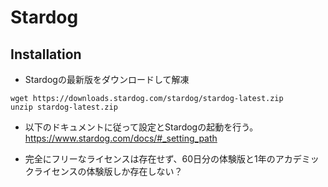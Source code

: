 # Stardog

## Installation

* Stardogの最新版をダウンロードして解凍
```
wget https://downloads.stardog.com/stardog/stardog-latest.zip
unzip stardog-latest.zip
```

* 以下のドキュメントに従って設定とStardogの起動を行う。
https://www.stardog.com/docs/#_setting_path

* 完全にフリーなライセンスは存在せず、60日分の体験版と1年のアカデミックライセンスの体験版しか存在しない？
